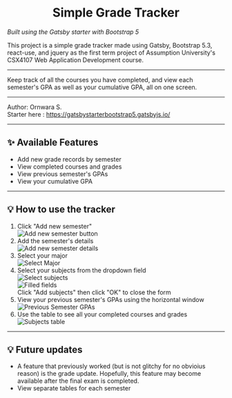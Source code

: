 <h1 align="center">
   Simple Grade Tracker
</h1>


*Built using the Gatsby starter with Bootstrap 5*  
  
This project is a simple grade tracker made using Gatsby, Bootstrap 5.3, react-use, and jquery as the first term project of Assumption University's CSX4107 Web Application Development course.  

-----------
    
Keep track of all the courses you have completed, and view each semester's GPA as well as your cumulative GPA, all on one screen.

-----------
Author: Ornwara S.     
Starter here : https://gatsbystarterbootstrap5.gatsbyjs.io/

-----------
## ✨ Available Features

- Add new grade records by semester
- View completed courses and grades
- View previous semester's GPAs
- View your cumulative GPA

-----------

## 💡 How to use the tracker

1. Click "Add new semester"        
![Add new semester button](assets/images/1_addNewSemesterButton.png)
2. Add the semester's details      
![Add new semester details](assets/images/2_semesterDetails.png)
3. Select your major      
![Select Major](assets/images/3_selectMajor.png)
4. Select your subjects from the dropdown field       
![Select subjects](assets/images/4_selectSubjects.png)        
![Filled fields](assets/images/5_fillDropdownFields.png)        
Click "Add subjects" then click "OK" to close the form
5. View your previous semester's GPAs using the horizontal window      
![Previous Semester GPAs](assets/images/6_horizontalScroll.png)
6. Use the table to see all your completed courses and grades       
![Subjects table](assets/images/7_completdSubjectsTable.png)


-----------

## 💡 Future updates
- A feature that previously worked (but is not glitchy for no obvioius reason) is the grade update. Hopefully, this feature may become available after the final exam is completed.
- View separate tables for each semester
